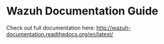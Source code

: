 # Wazuh Documentation Guide
Check out full documentation here: http://wazuh-documentation.readthedocs.org/en/latest/
